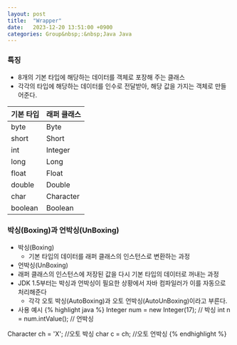 ```yaml
---
layout: post
title:  "Wrapper"
date:   2023-12-20 13:51:00 +0900
categories: Group&nbsp;:&nbsp;Java Java
---
```


### 특징

- 8개의 기본 타입에 해당하는 데이터를 객체로 포장해 주는 클래스
- 각각의 타입에 해당하는 데이터를 인수로 전달받아, 해당 값을 가지는 객체로 만들어준다.

| 기본 타입 | 래퍼 클래스 |
|-------|--------|
| byte | Byte |
| short | Short |
| int | Integer |
| long | Long |
| float | Float |
| double | Double |
| char | Character |
| boolean | Boolean |

### 박싱(Boxing)과 언박싱(UnBoxing)

- 박싱(Boxing)
    - 기본 타입의 데이터를 래퍼 클래스의 인스턴스로 변환하는 과정
- 언박싱(UnBoxing)
 -  래퍼 클래스의 인스턴스에 저장된 값을 다시 기본 타입의 데이터로 꺼내는 과정
- JDK 1.5부터는 박싱과 언박싱이 필요한 상황에서 자바 컴파일러가 이를 자동으로 처리해준다
    - 각각 오토 박싱(AutoBoxing)과 오토 언박싱(AutoUnBoxing)이라고 부른다.
- 사용 예시
{% highlight java %}
Integer num = new Integer(17); // 박싱
int n = num.intValue(); // 언박싱

Character ch = 'X'; //오토 박싱
char c = ch; //오토 언박싱
{% endhighlight %}